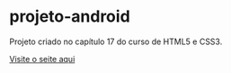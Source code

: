 # projeto-android
 Projeto criado no capítulo 17 do curso de HTML5 e CSS3.

<a  href="https://zafinn.github.io/projeto-android" target="_blank">Visite o seite aqui</a>